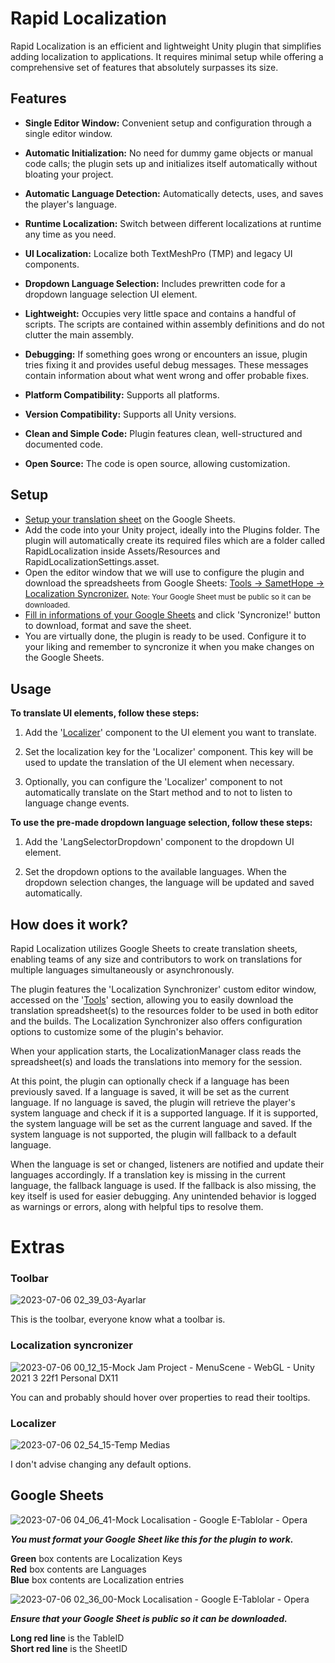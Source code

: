 
# Rapid Localization

Rapid Localization is an efficient and lightweight Unity plugin that simplifies adding localization to applications. It requires minimal setup while offering a comprehensive set of features that absolutely surpasses its size.

## Features

- **Single Editor Window:** Convenient setup and configuration through a single editor window.
  
- **Automatic Initialization:** No need for dummy game objects or manual code calls; the plugin sets up and initializes itself automatically without bloating your project.
  
- **Automatic Language Detection:** Automatically detects, uses, and saves the player's language.
  
- **Runtime Localization:** Switch between different localizations at runtime any time as you need.
  
- **UI Localization:** Localize both TextMeshPro (TMP) and legacy UI components.
  
- **Dropdown Language Selection:** Includes prewritten code for a dropdown language selection UI element.

- **Lightweight:** Occupies very little space and contains a handful of scripts. The scripts are contained within assembly definitions and do not clutter the main assembly.

- **Debugging:** If something goes wrong or encounters an issue, plugin tries fixing it and provides useful debug messages. These messages contain information about what went wrong and offer probable fixes.
  
- **Platform Compatibility:** Supports all platforms.
  
- **Version Compatibility:** Supports all Unity versions.
  
- **Clean and Simple Code:**  Plugin features clean, well-structured and documented code.
  
- **Open Source:** The code is open source, allowing customization.
  

## Setup

- [Setup your translation sheet](https://github.com/SametHope/Rapid-Localization/#Google-Sheets) on the Google Sheets. 
- Add the code into your Unity project, ideally into the Plugins folder. The plugin will automatically create its required files which are a folder called RapidLocalization inside Assets/Resources and RapidLocalizationSettings.asset.
- Open the editor window that we will use to configure the plugin and download the spreadsheets from Google Sheets: [Tools -> SametHope -> Localization Syncronizer.](https://github.com/SametHope/Rapid-Localization/#toolbar) <sub>Note: Your Google Sheet must be public so it can be downloaded.</sub>
- [Fill in informations of your Google Sheets](https://github.com/SametHope/Rapid-Localization/#Google-Sheets) and click 'Syncronize!' button to download, format and save the sheet.
- You are virtually done, the plugin is ready to be used. Configure it to your liking and remember to syncronize it when you make changes on the Google Sheets.


## Usage

**To translate UI elements, follow these steps:**

1. Add the '[Localizer](https://github.com/SametHope/Rapid-Localization/#localizer)' component to the UI element you want to translate.

2. Set the localization key for the 'Localizer' component. This key will be used to update the translation of the UI element when necessary.

3. Optionally, you can configure the 'Localizer' component to not automatically translate on the Start method and to not to listen to language change events.

**To use the pre-made dropdown language selection, follow these steps:**
<br />
1. Add the 'LangSelectorDropdown' component to the dropdown UI element.

2. Set the dropdown options to the available languages.
When the dropdown selection changes, the language will be updated and saved automatically.


## How does it work?

Rapid Localization utilizes Google Sheets to create translation sheets, enabling teams of any size and contributors to work on translations for multiple languages simultaneously or asynchronously.

The plugin features the 'Localization Synchronizer' custom editor window, accessed on the '[Tools](https://github.com/SametHope/Rapid-Localization/#toolbar)' section, allowing you to easily download the translation spreadsheet(s) to the resources folder to be used in both editor and the builds. The Localization Synchronizer also offers configuration options to customize some of the plugin's behavior.

When your application starts, the LocalizationManager class reads the spreadsheet(s) and loads the translations into memory for the session.

At this point, the plugin can optionally check if a language has been previously saved. If a language is saved, it will be set as the current language. If no language is saved, the plugin will retrieve the player's system language and check if it is a supported language. If it is supported, the system language will be set as the current language and saved. If the system language is not supported, the plugin will fallback to a default language.

When the language is set or changed, listeners are notified and update their languages accordingly. If a translation key is missing in the current language, the fallback language is used. If the fallback is also missing, the key itself is used for easier debugging. Any unintended behavior is logged as warnings or errors, along with helpful tips to resolve them.



# Extras

### Toolbar
![2023-07-06 02_39_03-Ayarlar](https://github.com/SametHope/Rapid-Localization/assets/85421686/2abfc679-6b50-4bf9-a3cf-dffc4068b7cd)

This is the toolbar, everyone know what a toolbar is.

### Localization syncronizer
![2023-07-06 00_12_15-Mock Jam Project - MenuScene - WebGL - Unity 2021 3 22f1 Personal _DX11_](https://github.com/SametHope/Rapid-Localization/assets/85421686/b50a2261-0426-44a5-b03f-98c933a4a6d7)

You can and probably should hover over properties to read their tooltips.

### Localizer

![2023-07-06 02_54_15-Temp Medias](https://github.com/SametHope/Rapid-Localization/assets/85421686/c543e923-063b-4ce7-ad5b-e724f2e1e2db)

I don't advise changing any default options.

Google Sheets
--------------

![2023-07-06 04_06_41-Mock Localisation - Google E-Tablolar - Opera](https://github.com/SametHope/Rapid-Localization/assets/85421686/f155d19a-615a-435f-a694-6b760bc331ea)

***You must format your Google Sheet like this for the plugin to work.***

**Green** box contents are Localization Keys <br />
**Red** box contents are Languages <br />
**Blue** box contents are Localization entries <br />


![2023-07-06 02_36_00-Mock Localisation - Google E-Tablolar - Opera](https://github.com/SametHope/Rapid-Localization/assets/85421686/1affad3b-ffbe-4e98-b9b6-26690a4ebd84)

***Ensure that your Google Sheet is public so it can be downloaded.***

**Long red line** is the TableID <br />
**Short red line** is the SheetID <br />

